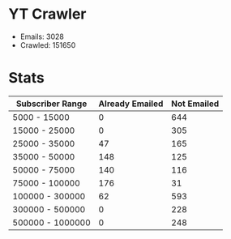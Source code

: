 # YT Crawler
- Emails: 3028
- Crawled: 151650

# Stats
| Subscriber Range  | Already Emailed | Not Emailed |
|-------|-------|-------|
| 5000 - 15000 | 0 | 644 |
| 15000 - 25000 | 0 | 305 |
| 25000 - 35000 | 47 | 165 |
| 35000 - 50000 | 148 | 125 |
| 50000 - 75000 | 140 | 116 |
| 75000 - 100000 | 176 | 31 |
| 100000 - 300000 | 62 | 593 |
| 300000 - 500000 | 0 | 228 |
| 500000 - 1000000 | 0 | 248 |
